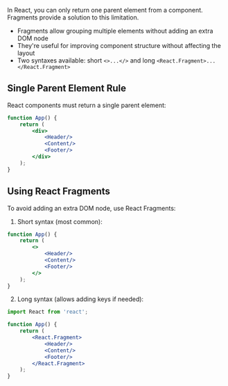 In React, you can only return one parent element from a component. Fragments provide a solution to this limitation.

- Fragments allow grouping multiple elements without adding an extra DOM node
- They're useful for improving component structure without affecting the layout
- Two syntaxes available: short `<>...</>` and long `<React.Fragment>...</React.Fragment>`

## Single Parent Element Rule

React components must return a single parent element:

```jsx
function App() {
    return (
        <div>
            <Header/>
            <Content/>
            <Footer/>
        </div>
    );
}
```

## Using React Fragments

To avoid adding an extra DOM node, use React Fragments:

1. Short syntax (most common):

```jsx
function App() {
    return (
        <>
            <Header/>
            <Content/>
            <Footer/>
        </>
    );
}
```

2. Long syntax (allows adding keys if needed):

```jsx
import React from 'react';

function App() {
    return (
        <React.Fragment>
            <Header/>
            <Content/>
            <Footer/>
        </React.Fragment>
    );
}
```
